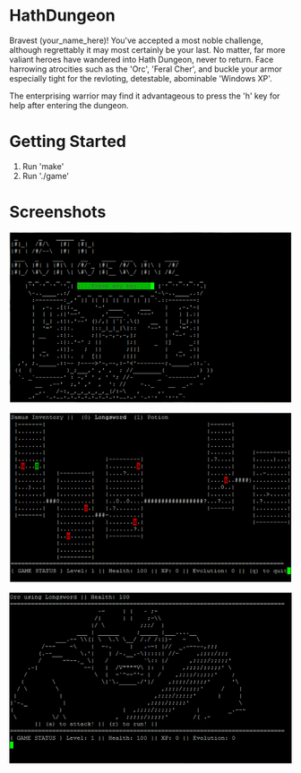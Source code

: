 HathDungeon
===========

Bravest (your_name_here)! You've accepted a most noble challenge,
although regrettably it may most certainly be your last. No matter,
far more valiant heroes have wandered into Hath Dungeon, never to
return. Face harrowing atrocities such as the 'Orc', 'Feral Cher', and
buckle your armor especially tight for the revloting, detestable,
abominable 'Windows XP'.

The enterprising warrior may find it advantageous to press the 'h'
key for help after entering the dungeon.

Getting Started
===============

1. Run 'make'
2. Run './game'

Screenshots
===========

![](https://github.com/admwazo/HathDungeon/blob/master/graphics/home.png?raw=true)

![](https://github.com/admwazo/HathDungeon/blob/master/graphics/map.png?raw=true)

![](https://github.com/admwazo/HathDungeon/blob/master/graphics/battle.png?raw=true)

